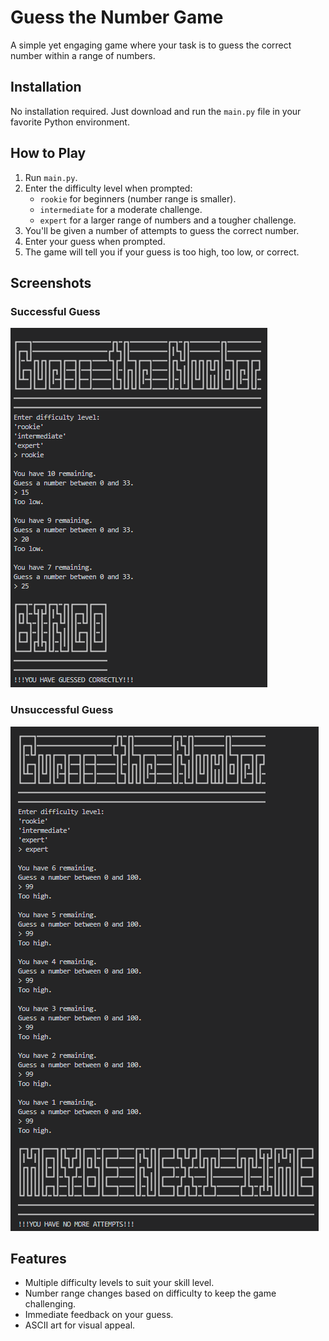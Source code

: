 # Guess the Number Game

A simple yet engaging game where your task is to guess the correct number within a range of numbers.

## Installation

No installation required. Just download and run the `main.py` file in your favorite Python environment.

## How to Play

1. Run `main.py`.
2. Enter the difficulty level when prompted:
   - `rookie` for beginners (number range is smaller).
   - `intermediate` for a moderate challenge.
   - `expert` for a larger range of numbers and a tougher challenge.
3. You'll be given a number of attempts to guess the correct number.
4. Enter your guess when prompted.
5. The game will tell you if your guess is too high, too low, or correct.

## Screenshots

### Successful Guess
![A screenshot of the game showing the text "!!!YOU HAVE GUESSED CORRECTLY!!!" indicating a successful guess with a stylized ASCII art title "Guess the Number" at the top.](./images/correct_guess.png)

### Unsuccessful Guess
![A screenshot of the game showing multiple attempts where the guesses are too high with a final message "MAYBE NEXT TIME" displayed in ASCII art, indicating that the player has run out of attempts.](./images/wrong_guess.png)

## Features

- Multiple difficulty levels to suit your skill level.
- Number range changes based on difficulty to keep the game challenging.
- Immediate feedback on your guess.
- ASCII art for visual appeal.